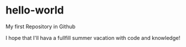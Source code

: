 # hello-world
My first Repository in Github

I hope that I'll hava a fullfill summer vacation with code and knowledge! 
